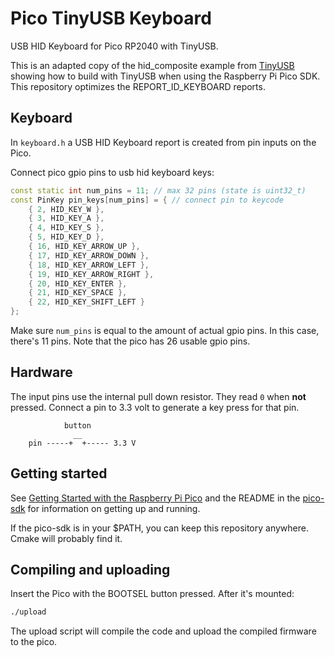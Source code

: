# Pico TinyUSB Keyboard

USB HID Keyboard for Pico RP2040 with TinyUSB.

This is an adapted copy of the hid_composite example from [TinyUSB](https://github.com/hathach/tinyusb/tree/master/examples/device/hid_composite) showing how to build with TinyUSB when using the Raspberry Pi Pico SDK. This repository optimizes the REPORT_ID_KEYBOARD reports.

## Keyboard

In `keyboard.h` a USB HID Keyboard report is created from pin inputs on the Pico. 

Connect pico gpio pins to usb hid keyboard keys:

```c++
const static int num_pins = 11; // max 32 pins (state is uint32_t)
const PinKey pin_keys[num_pins] = { // connect pin to keycode
	{ 2, HID_KEY_W },
	{ 3, HID_KEY_A },
	{ 4, HID_KEY_S },
	{ 5, HID_KEY_D },
	{ 16, HID_KEY_ARROW_UP },
	{ 17, HID_KEY_ARROW_DOWN },
	{ 18, HID_KEY_ARROW_LEFT },
	{ 19, HID_KEY_ARROW_RIGHT },
	{ 20, HID_KEY_ENTER },
	{ 21, HID_KEY_SPACE },
	{ 22, HID_KEY_SHIFT_LEFT }
};
```

Make sure `num_pins` is equal to the amount of actual gpio pins. In this case, there's 11 pins. Note that the pico has 26 usable gpio pins.

## Hardware

The input pins use the internal pull down resistor. They read `0` when **not** pressed. Connect a pin to 3.3 volt to generate a key press for that pin.

```
            button
              __
    pin -----+  +----- 3.3 V
```

## Getting started

See [Getting Started with the Raspberry Pi Pico](https://rptl.io/pico-get-started) and the README in the [pico-sdk](https://github.com/raspberrypi/pico-sdk) for information on getting up and running.

If the pico-sdk is in your $PATH, you can keep this repository anywhere. Cmake will probably find it.

## Compiling and uploading

Insert the Pico with the BOOTSEL button pressed. After it's mounted:

```bash
./upload
```

The upload script will compile the code and upload the compiled firmware to the pico.
